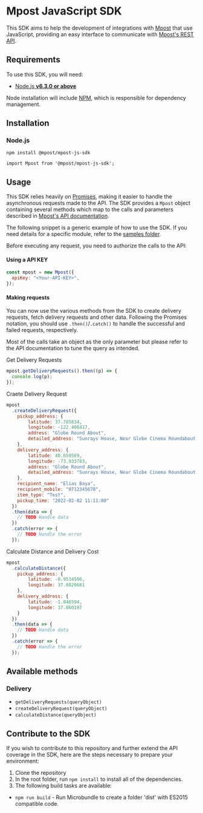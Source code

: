 # Mpost JavaScript SDK

This SDK aims to help the development of integrations with
[Mpost](https://mpost.co.ke/) that use JavaScript, providing an easy
interface to communicate with
[Mpost's REST API](https://mpost.co.ke/).


## Requirements

To use this SDK, you will need:

- [Node.js **v6.3.0 or above**](https://nodejs.org/)

Node installation will include [NPM](https://www.npmjs.com/), which is
responsible for dependency management.

## Installation

### Node.js

`npm install @mpost/mpost-js-sdk`

`import Mpost from '@mpost/mpost-js-sdk';`


## Usage

This SDK relies heavily on [Promises](https://developers.google.com/web/fundamentals/getting-started/primers/promises),
making it easier to handle the asynchronous requests made to the API. The SDK
provides a `Mpost` object containing several methods which map to the
calls and parameters described in
[Mpost's API documentation](https://mpost.co.ke/).

The following snippet is a generic example of how to use the SDK. If you need
details for a specific module, refer to the
[samples folder](https://github.com/ekbaya/mpost-js-sdk/tree/master/samples).

Before executing any request, you need to authorize the calls to the API:


#### Using a API KEY
```js
const mpost = new Mpost({
  apiKey: "<Your-API-KEY>",
});
```

#### Making requests

You can now use the various methods from the SDK to create delivery requests, fetch delivery requests
and other data. Following the Promises notation, you should use
`.then()`/`.catch()` to handle the successful and failed requests,
respectively.

Most of the calls take an object as the only parameter but please refer to the
API documentation to tune the query as intended.


Get Delivery Requests

```js
mpost.getDeliveryRequests().then((p) => {
  console.log(p);
});
```

Craete Delivery Request

```js
mpost
  .createDeliveryRequest({
    pickup_address: {
        latitude: 37.785834,
        longitude: -122.406417,
        address: "Globe Round About",
        detailed_address: "Sunrays House, Near Globe Cinema Roundabout, Nairobi City"
    },
    delivery_address: {
        latitude: 40.659569,
        longitude: -73.933783,
        address: "Globe Round About",
        detailed_address: "Sunrays House, Near Globe Cinema Roundabout, Nairobi City"
    },
    recipient_name: "Elias Baya",
    recipient_mobile: "0712345678",
    item_type: "Test",
    pickup_time: "2022-02-02 11:11:00"
  })
  .then(data => {
    // TODO Handle data
  })
  .catch(error => {
    // TODO Handle the error
  });
```
Calculate Distance and Delivery Cost
```js
mpost
  .calculateDistance({
    pickup_address: {
        latitude: -0.9534506,
        longitude: 37.0820681
    },
    delivery_address: {
        latitude: -1.046594,
        longitude: 37.060197
    }
  })
  .then(data => {
    // TODO Handle data
  })
  .catch(error => {
    // TODO Handle the error
  });
```

## Available methods

### Delivery

- `getDeliveryRequests(queryObject)`
- `createDeliveryRequest(queryObject)`
- `calculateDistance(queryObject)`

## Contribute to the SDK

If you wish to contribute to this repository and further extend the API coverage in the SDK, here
are the steps necessary to prepare your environment:

1. Clone the repository
2. In the root folder, run `npm install` to install all of the dependencies.
3. The following build tasks are available:
- `npm run build` - Run Microbundle to create a folder 'dist' with ES2015 compatible code.